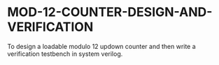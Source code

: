 # MOD-12-COUNTER-DESIGN-AND-VERIFICATION
To design a loadable modulo 12 updown counter and then write a verification testbench in system verilog.
